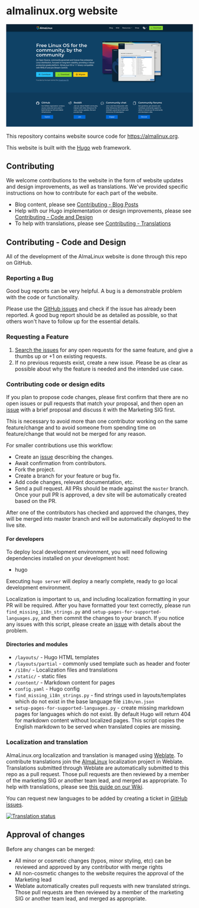# almalinux.org website

[![almalinux.org](./screenshot.png)](https://almalinux.org)

This repository contains website source code for https://almalinux.org.

This website is built with the [Hugo](https://gohugo.io/) web framework.

## Contributing

We welcome contributions to the website in the form of website updates and design improvements, as well as translations. We've provided specific instructions on how to contribute for each part of the website. 

- Blog content, please see [Contributing - Blog Posts](https://github.com/AlmaLinux/almalinux.org/blob/master/contributing-blog-posts.md)
- Help with our Hugo implementation or design improvements, please see [Contributing - Code and Design](#contributing-code-and-design)
- To help with translations, please see [Contributing - Translations](#localization-and-translation)

## Contributing - Code and Design

All of the development of the AlmaLinux website is done through this repo on GitHub. 

### Reporting a Bug

Good bug reports can be very helpful. A bug is a demonstrable problem with the code or functionality.

Please use the [GitHub issues](https://github.com/AlmaLinux/almalinux.org/issues) and check if the issue has already been reported. A good bug report should be as detailed as possible, so that others won't have to follow up for the essential details. 

### Requesting a Feature

1. [Search the issues](https://github.com/AlmaLinux/almalinux.org/issues) for any open requests for the same feature, and give a thumbs up or +1 on existing requests.
1. If no previous requests exist, create a new issue. Please be as clear as possible about why the feature is needed and the intended use case.

### Contributing code or design edits

If you plan to propose code changes, please first confirm that there are no open issues or pull requests that match your proposal, and then open an [issue](https://github.com/AlmaLinux/almalinux.org/issues) with a brief proposal and discuss it with the Marketing SIG first.

This is necessary to avoid more than one contributor working on the same feature/change and to avoid someone from spending time on feature/change that would not be merged for any reason.

For smaller contributions use this workflow:

* Create an [issue](https://github.com/AlmaLinux/almalinux.org/issues) describing the changes.
* Await confirmation from contributors.
* Fork the project.
* Create a branch for your feature or bug fix.
* Add code changes, relevant documentation, etc.
* Send a pull request.  All PRs should be made against the `master` branch. Once your pull PR is approved, a dev site will be automatically created based on the PR. 

After one of the contributors has checked and approved the changes, they will be merged into master branch and will be automatically deployed to the live site.

#### For developers

To deploy local development environment, you will need following dependencies installed on your development host:

- hugo

Executing `hugo server` will deploy a nearly complete, ready to go local development environment.

Localization is important to us, and including localization formatting in your PR will be required. After you have formatted your text correctly, please run `find_missing_i18n_strings.py` and `setup-pages-for-supported-languages.py`, and then commit the changes to your branch. If you notice any issues with this script, please create an [issue](https://github.com/AlmaLinux/almalinux.org/issues) with details about the problem. 

#### Directories and modules

- `/layouts/` - Hugo HTML templates
- `/layouts/partial` - commonly used template such as header and footer
- `/i18n/` - Localization files and translations
- `/static/` - static files
- `/content/` - Markdown content for pages
- `config.yaml` - Hugo config
- `find_missing_i18n_strings.py` - find strings used in layouts/templates which do not exist in the base language file `i18n/en.json`
- `setup-pages-for-supported-languages.py` - create missing markdown pages for languages which do not exist. By default Hugo will return 404 for markdown content without localized pages. This script copies the English markdown to be served when translated copies are missing.

### Localization and translation

AlmaLinux.org localization and translation is managed using [Weblate](https://hosted.weblate.org/engage/almalinux/). To contribute translations join the [AlmaLinux](https://hosted.weblate.org/projects/almalinux/) localization project in Weblate. Translations submitted through Weblate are automatically submitted to this repo as a pull request. Those pull requests are then reviewed by a member of the marketing SIG or another team lead, and merged as appropriate. To help with translations, please see [this guide on our Wiki](https://wiki.almalinux.org/Help-translating-site.html).

You can request new languages to be added by creating a ticket in [GitHub issues](https://github.com/AlmaLinux/almalinux.org/issues).

[![Translation status](https://hosted.weblate.org/widget/almalinux/website-backend/multi-auto.svg)](https://hosted.weblate.org/engage/almalinux/)

## Approval of changes

Before any changes can be merged:

- All minor or cosmetic changes (typos, minor styling, etc) can be reviewed and approved by any contributor with merge rights
- All non-cosmetic changes to the website requires the approval of the Marketing lead
- Weblate automatically creates pull requests with new translated strings. Those pull requests are then reviewed by a member of the marketing SIG or another team lead, and merged as appropriate.
